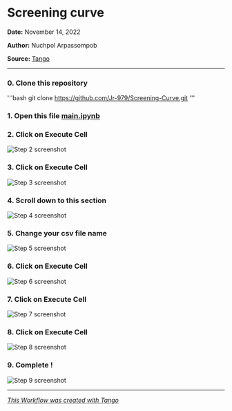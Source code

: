 # Screening curve
__Date:__ November 14, 2022

__Author:__ Nuchpol Arpassompob

__Source:__ [Tango](https://app.tango.us/app/workflow/30d3774b-2bda-46cc-ad7e-929c6479236f?utm_source=markdown&utm_medium=markdown&utm_campaign=workflow%20export%20links)

***

### 0. Clone this repository
'''bash
git clone https://github.com/Jr-979/Screening-Curve.git
'''

### 1. Open this file [main.ipynb](https://github.com/Jr-979/Screening-Curve/blob/master/main.ipynb)


### 2. Click on Execute Cell
![Step 2 screenshot](https://images.tango.us/workflows/30d3774b-2bda-46cc-ad7e-929c6479236f/steps/a3ef814c-ebf2-40c7-9f29-03fa869d8025/2f334666-91c0-44f5-affa-2a03c619f6a9.png?crop=focalpoint&fit=crop&fp-x=0.3843&fp-y=0.2364&fp-z=2.9893&w=1200&mark-w=0.2&mark-pad=0&mark64=aHR0cHM6Ly9pbWFnZXMudGFuZ28udXMvc3RhdGljL21hZGUtd2l0aC10YW5nby13YXRlcm1hcmsucG5n&ar=1280%3A644)


### 3. Click on Execute Cell
![Step 3 screenshot](https://images.tango.us/workflows/30d3774b-2bda-46cc-ad7e-929c6479236f/steps/1aa19439-6ebe-4a56-87f8-0fe3f335e9c7/e4b64e38-6476-433e-a9e1-dd2373bf5c18.png?crop=focalpoint&fit=crop&fp-x=0.4873&fp-y=0.5701&fp-z=1.9893&w=1200&mark-w=0.2&mark-pad=0&mark64=aHR0cHM6Ly9pbWFnZXMudGFuZ28udXMvc3RhdGljL21hZGUtd2l0aC10YW5nby13YXRlcm1hcmsucG5n&ar=1280%3A644)


### 4. Scroll down to this section
![Step 4 screenshot](https://images.tango.us/workflows/30d3774b-2bda-46cc-ad7e-929c6479236f/steps/cc9df4eb-fe7d-4183-98e6-99015af46378/ff256c38-07e0-4a60-8914-766780165de2.png?crop=focalpoint&fit=crop&fp-x=390.9578&fp-y=776.9022&fp-z=1.4988&w=1200&mark-w=0.2&mark-pad=0&mark64=aHR0cHM6Ly9pbWFnZXMudGFuZ28udXMvc3RhdGljL21hZGUtd2l0aC10YW5nby13YXRlcm1hcmsucG5n&ar=1280%3A644)


### 5. Change your csv file name
![Step 5 screenshot](https://images.tango.us/workflows/30d3774b-2bda-46cc-ad7e-929c6479236f/steps/ce10b5a6-37ed-49b9-98b1-79f1ee4ad360/06e997dc-bf73-491e-91f9-a77547a5d979.png?crop=focalpoint&fit=crop&fp-x=0.4348&fp-y=0.5652&fp-z=3.0492&w=1200&mark-w=0.2&mark-pad=0&mark64=aHR0cHM6Ly9pbWFnZXMudGFuZ28udXMvc3RhdGljL21hZGUtd2l0aC10YW5nby13YXRlcm1hcmsucG5n&ar=1280%3A644)


### 6. Click on Execute Cell
![Step 6 screenshot](https://images.tango.us/workflows/30d3774b-2bda-46cc-ad7e-929c6479236f/steps/f5157692-8f9d-4ab2-97d7-c54b9d5ff7a4/c14d6f12-8543-455d-af71-239bafb6ed99.png?crop=focalpoint&fit=crop&fp-x=0.4339&fp-y=0.6418&fp-z=2.9893&w=1200&mark-w=0.2&mark-pad=0&mark64=aHR0cHM6Ly9pbWFnZXMudGFuZ28udXMvc3RhdGljL21hZGUtd2l0aC10YW5nby13YXRlcm1hcmsucG5n&ar=1280%3A644)


### 7. Click on Execute Cell
![Step 7 screenshot](https://images.tango.us/workflows/30d3774b-2bda-46cc-ad7e-929c6479236f/steps/f472440f-978b-44ea-9330-ca86ed183603/5607896f-7320-4f5d-bfcb-d57e3b6b15a5.png?crop=focalpoint&fit=crop&fp-x=0.4943&fp-y=0.7497&fp-z=2.0000&w=1200&mark-w=0.2&mark-pad=0&mark64=aHR0cHM6Ly9pbWFnZXMudGFuZ28udXMvc3RhdGljL21hZGUtd2l0aC10YW5nby13YXRlcm1hcmsucG5n&ar=1280%3A644)


### 8. Click on Execute Cell
![Step 8 screenshot](https://images.tango.us/workflows/30d3774b-2bda-46cc-ad7e-929c6479236f/steps/25657732-8d0b-4b32-a79f-c605686fd1be/63b1c3bf-b33f-4395-a69c-7d5955a517f2.png?crop=focalpoint&fit=crop&fp-x=0.5014&fp-y=0.7031&fp-z=1.9893&w=1200&mark-w=0.2&mark-pad=0&mark64=aHR0cHM6Ly9pbWFnZXMudGFuZ28udXMvc3RhdGljL21hZGUtd2l0aC10YW5nby13YXRlcm1hcmsucG5n&ar=1280%3A644)


### 9. Complete !
![Step 9 screenshot](https://images.tango.us/workflows/30d3774b-2bda-46cc-ad7e-929c6479236f/steps/ead167aa-36f5-4c88-ad74-194489f38a88/c345565b-4699-4617-8ac1-2319538d3f45.png?crop=focalpoint&fit=crop&fp-x=0.2562&fp-y=11.6933&fp-z=1.0000&w=1200&mark-w=0.2&mark-pad=0&mark64=aHR0cHM6Ly9pbWFnZXMudGFuZ28udXMvc3RhdGljL21hZGUtd2l0aC10YW5nby13YXRlcm1hcmsucG5n&ar=1280%3A644)


***
_[This Workflow was created with Tango](https://app.tango.us/app/workflow/30d3774b-2bda-46cc-ad7e-929c6479236f?utm_source=markdown&utm_medium=markdown&utm_campaign=workflow%20export%20links)_

<!-- 
### [Workflow with 172_104_49_193-jr-979.cdr.co and vscode-remote+172-005f104-005f49-005f193-002djr-002d979-002ecdr-002eco.vscode-resource.vscode-cdn.net](https://app.tango.us/app/workflow/30d3774b-2bda-46cc-ad7e-929c6479236f?utm_source=markdown&utm_medium=markdown&utm_campaign=workflow%20export%20links) -->
